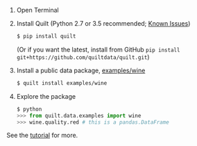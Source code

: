 1. Open Terminal

1. Install Quilt (Python 2.7 or 3.5 recommended; [Known Issues](https://github.com/quiltdata/quilt/blob/master/README.md#known-issues))
    ```bash
    $ pip install quilt
    ```
    (Or if you want the latest, install from GitHub `pip install git+https://github.com/quiltdata/quilt.git`)

1. Install a public data package, [examples/wine](https://quiltdata.com/package/examples/wine)
    ```bash
    $ quilt install examples/wine
    ```

1. Explore the package
    ```python
    $ python
    >>> from quilt.data.examples import wine
    >>> wine.quality.red # this is a pandas.DataFrame
    ```

See the [tutorial](https://github.com/quiltdata/quilt/blob/master/README.md) for more.